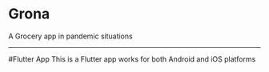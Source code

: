 # Grona
A Grocery app in pandemic situations

-----------------------------------------------------------

#Flutter App
This is a Flutter app works for both Android and iOS platforms
